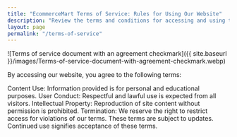 ```yaml
---
title: "EcommerceMart Terms of Service: Rules for Using Our Website"
description: "Review the terms and conditions for accessing and using the content and features on EcommerceMart."
layout: page
permalink: "/terms-of-service"
---
```


![Terms of service document with an agreement checkmark]({{ site.baseurl }}/images/Terms-of-service-document-with-agreement-checkmark.webp)

By accessing our website, you agree to the following terms:

Content Use: Information provided is for personal and educational purposes.
User Conduct: Respectful and lawful use is expected from all visitors.
Intellectual Property: Reproduction of site content without permission is prohibited.
Termination: We reserve the right to restrict access for violations of our terms.
These terms are subject to updates. Continued use signifies acceptance of these terms.